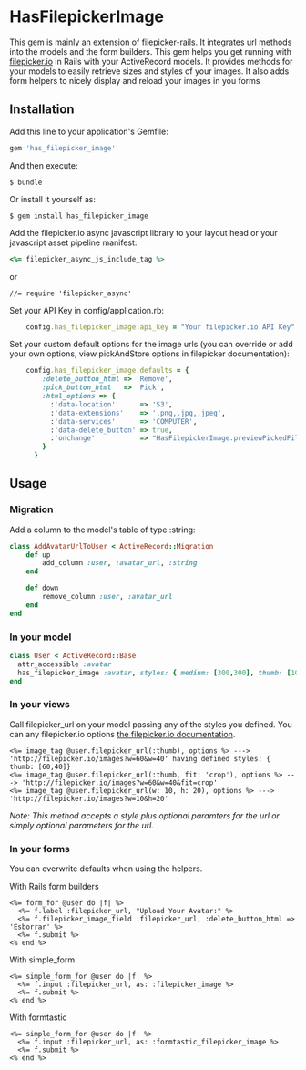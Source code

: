 # HasFilepickerImage

This gem is mainly an extension of [filepicker-rails](https://github.com/Filepicker/filepicker-rails). It integrates url methods into the models and the form builders.
This gem helps you get running with [filepicker.io](http://filepicker.io) in Rails with your ActiveRecord models.
It provides methods for your models to easily retrieve sizes and styles of your images.
It also adds form helpers to nicely display and reload your images in you forms

## Installation

Add this line to your application's Gemfile:

```ruby
gem 'has_filepicker_image'
```

And then execute:


```
$ bundle
```

Or install it yourself as:

```
$ gem install has_filepicker_image
```


Add the filepicker.io async javascript library to your layout head or your javascript asset pipeline manifest:

```ruby
<%= filepicker_async_js_include_tag %>
```
or
```
//= require 'filepicker_async'
```



Set your API Key in config/application.rb:
```ruby
    config.has_filepicker_image.api_key = "Your filepicker.io API Key"
```

Set your custom default options for the image urls (you can override or add your own options, view pickAndStore options in filepicker documentation):
```ruby
    config.has_filepicker_image.defaults = {
        :delete_button_html => 'Remove',
        :pick_button_html   => 'Pick',
        :html_options => {
          :'data-location'      => 'S3',
          :'data-extensions'    => '.png,.jpg,.jpeg',
          :'data-services'      => 'COMPUTER',
          :'data-delete_button' => true,
          :'onchange'           => "HasFilepickerImage.previewPickedFile(event);"
        }
      }
```



## Usage
### Migration

Add a column to the model's table of type :string:

```ruby
class AddAvatarUrlToUser < ActiveRecord::Migration
    def up
        add_column :user, :avatar_url, :string
    end

    def down
        remove_column :user, :avatar_url
    end
end
```


### In your model

```ruby
class User < ActiveRecord::Base
  attr_accessible :avatar
  has_filepicker_image :avatar, styles: { medium: [300,300], thumb: [100,100] }
end
```

### In your views

Call filepicker_url on your model passing any of the styles you defined. You can any filepicker.io options [the filepicker.io documentation](https://developers.filepicker.io/docs/web/#fpurl-images).

```erb
<%= image_tag @user.filepicker_url(:thumb), options %> ---> 'http://filepicker.io/images?w=60&w=40' having defined styles: { thumb: [60,40]}
<%= image_tag @user.filepicker_url(:thumb, fit: 'crop'), options %> ---> 'http://filepicker.io/images?w=60&w=40&fit=crop'
<%= image_tag @user.filepicker_url(w: 10, h: 20), options %> ---> 'http://filepicker.io/images?w=10&h=20'
```
_Note: This method accepts a style plus optional paramters for the url or simply optional parameters for the url._

### In your forms

You can overwrite defaults when using the helpers.

With Rails form builders
```erb
<%= form_for @user do |f| %>
  <%= f.label :filepicker_url, "Upload Your Avatar:" %>
  <%= f.filepicker_image_field :filepicker_url, :delete_button_html => 'Esborrar' %>
  <%= f.submit %>
<% end %>
```

With simple_form
```erb
<%= simple_form_for @user do |f| %>
  <%= f.input :filepicker_url, as: :filepicker_image %>
  <%= f.submit %>
<% end %>
```

With formtastic
```erb
<%= simple_form_for @user do |f| %>
  <%= f.input :filepicker_url, as: :formtastic_filepicker_image %>
  <%= f.submit %>
<% end %>
```


